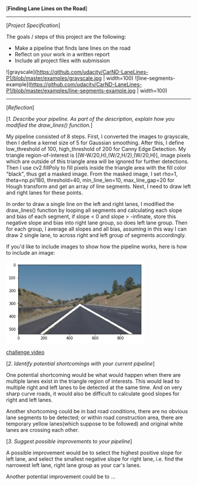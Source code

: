 [**Finding Lane Lines on the Road**]



---

[*Project Specification*]

The goals / steps of this project are the following:
* Make a pipeline that finds lane lines on the road
* Reflect on your work in a written report
* Include all project files with submission


[//]: # (Image References)

![grayscale](https://github.com/udacity/CarND-LaneLines-P1/blob/master/examples/grayscale.jpg | width=100)
![line-segments-example](https://github.com/udacity/CarND-LaneLines-P1/blob/master/examples/line-segments-example.jpg | width=100)


---

[*Reflection*]


[*1. Describe your pipeline. As part of the description, explain how you modified the draw_lines() function.*]

My pipeline consisted of 8 steps. First, I converted the images to grayscale, then I define a kernel size of 5 for Gaussian smoothing. After this, I define low_threshold of 100, high_threshold of 200 for Canny Edge Detection. My triangle region-of-interest is [(W-W/20,H),(W/2,H/2),(W/20,H)], image pixels which are outside of this triangle area will be ignored for further detections. Then I use cv2.fillPoly to fill pixels inside the triangle area with the fill color "black", thus get a masked image. From the masked image, I set rho=1, theta=np.pi/180, threshold=40, min_line_len=10, max_line_gap=20 for Hough transform and get an array of line segments. Next, I need to draw left and right lanes for these points.

In order to draw a single line on the left and right lanes, I modified the draw_lines() function by looping all segments and calculating each slope and bias of each segment, if slope < 0 and slope > -infinate, store this negative slope and bias into right lane group, so does left lane group. Then for each group, I average all slopes and all bias, assuming in this way I can draw 2 single lane, to across right and left group of segments accordingly.

If you'd like to include images to show how the pipeline works, here is how to include an image:

![founded lanes marked with white lines](https://github.com/byronrwth/Udacity-SelfDrivingCar-ND-Term1/blob/master/ComputerVision/CarND-LaneLines-P1/found_lanes.png)

[challenge video](https://youtu.be/isCo9Dj7DhA)



[*2. Identify potential shortcomings with your current pipeline*]


One potential shortcoming would be what would happen when there are multiple lanes exist in the triangle region of interests. This would lead to multiple right and left lanes to be detected at the same time. And on very sharp curve roads, it would also be difficult to calculate good slopes for right and left lanes.

Another shortcoming could be in bad road conditions, there are no obvious lane segments to be detected; or within road construction area, there are temporary yellow lanes(which suppose to be followed) and original white lanes are crossing each other.


[*3. Suggest possible improvements to your pipeline*]

A possible improvement would be to select the highest positive slope for left lane, and select the smallest negative slope for right lane, i.e. find the narrowest left lane, right lane group as your car's lanes.

Another potential improvement could be to ...
